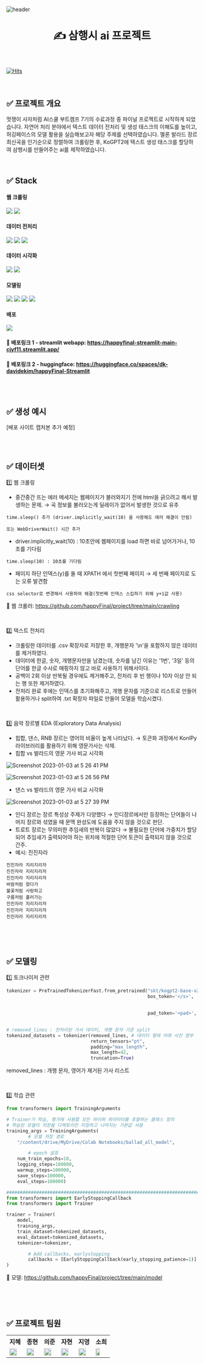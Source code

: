 ![header](https://capsule-render.vercel.app/api?type=waving&color=6FC7E1&height=130&section=header&fontSize=35)
<header> 
<h1> ✍️ 삼행시 ai 프로젝트 </h1>
</header>

[![Hits](https://hits.seeyoufarm.com/api/count/incr/badge.svg?url=https%3A%2F%2Fgithub.com%2FhappyFinal%2Fproject&count_bg=%2379C83D&title_bg=%23555555&icon=&icon_color=%23E7E7E7&title=visits&edge_flat=false)](https://hits.seeyoufarm.com)

<br>

## ✅ 프로젝트 개요

멋쟁이 사자처럼 AI스쿨 부트캠프 7기의 수료과정 중 파이널 프로젝트로 시작하게 되었습니다. 자연어 처리 분야에서 텍스트 데이터 전처리 및 생성 태스크의 이해도를 높이고, 허깅페이스의 모델 활용을 실습해보고자 해당 주제를 선택하였습니다. 멜론 발라드 장르 최신곡을 인기순으로 정렬하여 크롤링한 후, KoGPT2에 텍스트 생성 태스크를 할당하여 삼행시를 만들어주는 ai를 제작하였습니다.

<br>

## ✅ Stack

#### 웹 크롤링

<img src="https://img.shields.io/badge/Beautiful Soup4-00A98F?style=for-the-badge&logo=Python&logoColor=white"> <img src="https://img.shields.io/badge/Selenium-ECD53F?style=for-the-badge&logo=Python&logoColor=black">


#### 데이터 전처리
<img src="https://img.shields.io/badge/Numpy-013243?style=for-the-badge&logo=numpy&logoColor=white"> <img src="https://img.shields.io/badge/Pandas-150458?style=for-the-badge&logo=pandas&logoColor=white"> 
<img src="https://img.shields.io/badge/KonlPy-ED1C24?style=for-the-badge&logo=Python&logoColor=white"> 

#### 데이터 시각화

<img src="https://img.shields.io/badge/Seaborn-31A8FF?style=for-the-badge&logo=Python&logoColor=white"> <img src="https://img.shields.io/badge/Matplotlib-FF4F8B?style=for-the-badge&logo=Python&logoColor=white">


#### 모델링
<img src="https://img.shields.io/badge/Python-3776AB?style=for-the-badge&logo=Python&logoColor=white">  <img src="https://img.shields.io/badge/Google Colab-F9AB00?style=for-the-badge&logo=google colab&logoColor=white"> <img src="https://img.shields.io/badge/Pytorch-EE4C2C?style=for-the-badge&logo=pytorch&logoColor=white"> <img src="https://img.shields.io/badge/Keras-D00000?style=for-the-badge&logo=keras&logoColor=white">

#### 배포
<img src="https://img.shields.io/badge/Streamlit-FF4B4B?style=for-the-badge&logo=streamlit&logoColor=white">

#### 🔗 배포링크 1 - streamlit webapp: https://happyfinal-streamlit-main-cjyf11.streamlit.app/

#### 🔗 배포링크 2 - huggingface: https://huggingface.co/spaces/dk-davidekim/happyFinal-Streamlit


<br>
<br>


## ✅ 생성 예시

[배포 사이트 캡처본 추가 예정]


<br>
<br>


## ✅ 데이터셋

1️⃣ 웹 크롤링

- 중간중간 뜨는 에러 메세지는 웹페이지가 불러와지기 전에 html을 긁으려고 해서 발생하는 문제. → 곡 정보를 불러오는게 딜레이가 없어서 발생한 것으로 유추

```time.sleep() 추가 (driver.implicitly_wait(10) 을 사용해도 에러 해결이 안됨)```

```또는 WebDriverWait() 시간 추가```

- driver.implicitly_wait(10) : 10초안에 웹페이지를 load 하면 바로 넘어가거나, 10초를 기다림

```time.sleep(10) : 10초를 기다림```

- 페이지 하단 인덱스(y)를 돌 때 XPATH 에서 첫번째 페이지 → 세 번째 페이지로 도는 오류 발견함

```css selector로 변경해서 사용하여 해결(첫번째 인덱스 스킵하기 위해 y+1값 사용)```


🔗 웹 크롤러: https://github.com/happyFinal/project/tree/main/crawling


<br>

2️⃣ 텍스트 전처리

- 크롤링한 데이터를 .csv 확장자로 저장한 후, 개행문자 '\n'을 포함하지 않은 데이터를 제거하였다.
- 데이터에 한글, 숫자, 개행문자만을 남겼는데, 숫자를 남긴 이유는 '1번', '3일' 등의 단어를 한글 수사로 매핑하지 않고 바로 사용하기 위해서이다.
- 공백이 2회 이상 반복될 경우에도 제거해주고, 전처리 후 빈 행이나 10자 이상 안 되는 행 또한 제거하였다.
- 전처리 완료 후에는 인덱스를 초기화해주고, 개행 문자를 기준으로 리스트로 만들어 활용하거나 split하여 .txt 확장자 파일로 만들어 모델을 학습시켰다.

<br>

3️⃣ 음악 장르별 EDA (Exploratory Data Analysis)

- 힙합, 댄스, RNB 장르는 영어의 비율이 높게 나타났다. → 토큰화 과정에서 KonlPy 라이브러리를 활용하기 위해 영문가사는 삭제.
- 힙합 vs 발라드의 영문 가사 비교 시각화

![Screenshot 2023-01-03 at 5 26 41 PM](https://user-images.githubusercontent.com/99390776/210321953-e77a91d5-c7fd-4c1f-9101-72cb9feec09d.png)

![Screenshot 2023-01-03 at 5 26 56 PM](https://user-images.githubusercontent.com/99390776/210322000-a0aec509-179d-4a82-8df3-0070add8f674.png)



- 댄스 vs 발라드의 영문 가사 비교 시각화

![Screenshot 2023-01-03 at 5 27 39 PM](https://user-images.githubusercontent.com/99390776/210322093-ca339f99-d70d-465b-847f-3d6f32e623b9.png)


- 인디 장르는 장르 특성상 주제가 다양했다 → 인디장르에서만 등장하는 단어들이 나머지 장르와 섞였을 때 문맥 완성도에 도움을 주지 않을 것으로 판단.
- 트로트 장르는 무의미한 추임새의 반복이 많았다 → 불필요한 단어에 가중치가 할당되어 추임새가 출력되어야 하는 위치에 적절한 단어 토큰이 출력되지 않을 것으로 간주.
- 예시: 진진자라
```
진진자라 지리지리자
진진자라 지리지리자
진진자라 지리지리자
바람처럼 왔다가
불꽃처럼 사랑하고
구름처럼 흘러가는
진진자라 지리지리자
진진자라 지리지리자
진진자라 지리지리자
```

<br>
<br>
<br>

## ✅ 모델링

1️⃣ 토크나이저 관련

```python
tokenizer = PreTrainedTokenizerFast.from_pretrained("skt/kogpt2-base-v2",
                                                    bos_token='</s>', 
																										eos_token='</s>', 
																										unk_token='<unk>',
                                                    pad_token='<pad>', 
																										mask_token='<mask>')

# removed_lines : 전처리된 가사 데이터, 개행 문자 기준 split
tokenized_datasets = tokenizer(removed_lines, # 데이터 형태 아래 사진 첨부 
                               return_tensors="pt", 
                               padding="max_length", 
                               max_length=42,
                               truncation=True)
```

removed_lines : 개행 문자, 영어가 제거된 가사 리스트

<br>

2️⃣ 학습 관련

```python
from transformers import TrainingArguments

# Trainer가 학습, 평가에 사용할 모든 하이퍼 파라미터를 포함하는 클래스 정의
# 학습된 모델이 저장될 디렉토리만 지정하고 나머지는 기본값 사용
training_args = TrainingArguments(
		# 모델 저장 경로
    "/content/drive/MyDrive/Colab Notebooks/ballad_all_model",

		# epoch 설정
    num_train_epochs=10,      
    logging_steps=100000,
    warmup_steps=100000,
    save_steps=100000,
    eval_steps=100000)

###########################################################################
from transformers import EarlyStoppingCallback
from transformers import Trainer

trainer = Trainer(
    model,
    training_args,
    train_dataset=tokenized_datasets,
    eval_dataset=tokenized_datasets,
    tokenizer=tokenizer,

		# Add callbacks, earlystopping
		callbacks = [EarlyStoppingCallback(early_stopping_patience=1)]
)
```

🔗 모델: https://github.com/happyFinal/project/tree/main/model

<br>
<br>
<br>

## ✅ 프로젝트 팀원


<table>
<tr>
<th> 지혜 </th>
<th> 종현 </th>
<th> 의준 </th>
<th> 자현 </th>
<th> 지영 </th>
<th> 소희 </th>
  </tr>
  
  
  
<td><a href = "https://github.com/eveoreveline">
  <img src="https://user-images.githubusercontent.com/99390776/210307070-7215a15f-dff4-4dc6-82a2-dfd50dd7b18c.png" width = '80%'/> </a> </td>
<td><a href = "https://github.com/moonstar97">
  <img src="https://user-images.githubusercontent.com/99390776/210307034-97f2af95-de13-4d3a-b3d7-f9c4ca6f50d4.png" width ='80%'/> </a> </td>
<td><a href = "https://github.com/dk-davidekim">
  <img src="https://user-images.githubusercontent.com/99390776/210307359-b22d1e72-41d1-41a8-9ce0-9caae342805c.png" width ='80%'/> </a> </td>
<td><a href = "https://github.com/wumusill">
  <img src="https://user-images.githubusercontent.com/99390776/210307346-43055bce-4a30-442a-93a0-f770ceb5e914.png" width ='80%'/> </a> </td>
<td><a href = "https://github.com/Jiyoeng">
  <img src="https://user-images.githubusercontent.com/99390776/210307368-3f5886aa-e65e-4824-bff8-515466393ab1.png" width ='80%'/> </a> </td>
<td><a href = "https://github.com/qualified-user">
  <img src="https://user-images.githubusercontent.com/99390776/210324235-07eb64ba-baf5-4133-847a-80e89c8ee480.png" width ='60%'/> </a> </td>
</table>

<br>
